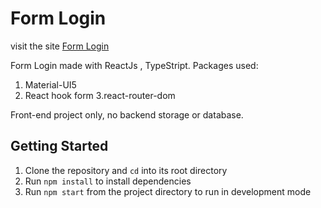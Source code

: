 # Form Login

visit the site [Form Login](https://form-login-project.netlify.app/)

Form Login made with ReactJs , TypeStript.
Packages used:
1. Material-UI5
2. React hook form
3.react-router-dom


Front-end project only, no backend storage or database.

##  Getting Started 

1. Clone the repository and `cd` into its root directory
2. Run `npm install` to install dependencies
3. Run `npm start` from the project directory to run in development mode
